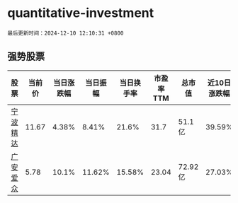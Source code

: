 # quantitative-investment

`最后更新时间：2024-12-10 12:10:31 +0800`

## 强势股票

|股票|当前价|当日涨跌幅|当日振幅|当日换手率|市盈率TTM|总市值|近10日涨跌幅|
|----|----|----|----|----|----|----|----|
|[宁波精达](https://xueqiu.com/S/SH603088)|11.67|4.38%|8.41%|21.6%|31.7|51.1亿|39.59%|
|[广安爱众](https://xueqiu.com/S/SH600979)|5.78|10.1%|11.62%|15.58%|23.04|72.92亿|27.03%|
